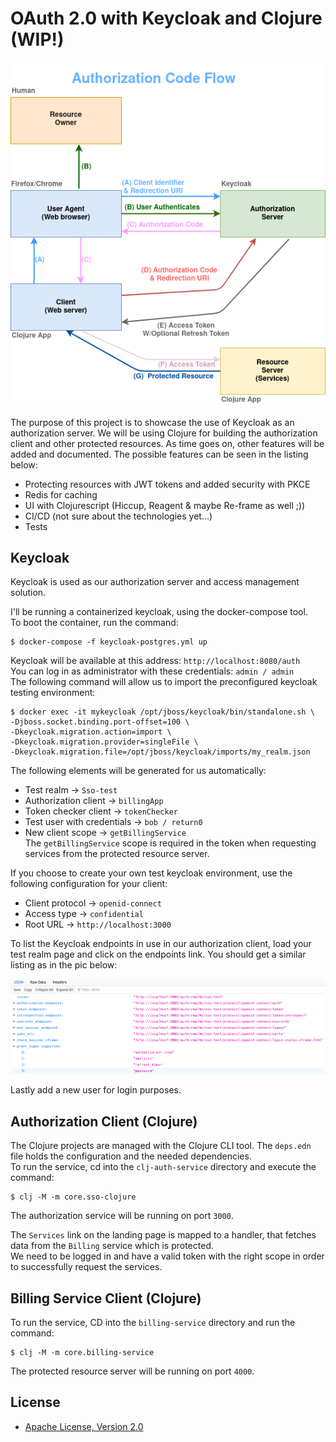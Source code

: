 # OAuth 2.0 with Keycloak and Clojure (WIP!)

![Authorization Code Flow image](images/authorization_code_flow.png)

The purpose of this project is to showcase the use of Keycloak as an authorization server. We will be using Clojure for building the authorization client and other protected resources.
As time goes on, other features will be added and documented. The possible features can be seen in the listing below:

* Protecting resources with JWT tokens and added security with PKCE
* Redis for caching
* UI with Clojurescript (Hiccup, Reagent & maybe Re-frame as well ;))
* CI/CD (not sure about the technologies yet...)
* Tests

## Keycloak

Keycloak is used as our authorization server and access management solution.

I'll be running a containerized keycloak, using the docker-compose tool.  
To boot the container, run the command:
```
$ docker-compose -f keycloak-postgres.yml up
```
Keycloak will be available at this address: `http://localhost:8080/auth`  
You can log in as administrator with these credentials: `admin / admin`   
The following command will allow us to import the preconfigured keycloak testing environment:
```
$ docker exec -it mykeycloak /opt/jboss/keycloak/bin/standalone.sh \
-Djboss.socket.binding.port-offset=100 \
-Dkeycloak.migration.action=import \
-Dkeycloak.migration.provider=singleFile \
-Dkeycloak.migration.file=/opt/jboss/keycloak/imports/my_realm.json
```
The following elements will be generated for us automatically: 
* Test realm -> `Sso-test`
* Authorization client -> `billingApp`
* Token checker client -> `tokenChecker` 
* Test user with credentials -> `bob / return0`
* New client scope -> `getBillingService`   
The `getBillingService` scope is required in the token when requesting services from the protected resource server. 

If you choose to create your own test keycloak environment, use the following configuration for your client:
* Client protocol -> `openid-connect`
* Access type -> `confidential`
* Root URL -> `http://localhost:3000`

To list the Keycloak endpoints in use in our authorization client, load your test realm page and click on the endpoints link. You should get a similar listing as in the pic below:

![Openid-configuration image](images/openid-configuration.png)

Lastly add a new user for login purposes.

## Authorization Client (Clojure)
The Clojure projects are managed with the Clojure CLI tool. The `deps.edn` file holds the configuration and the needed dependencies.  
To run the service, cd into the `clj-auth-service` directory and execute the command:
```
$ clj -M -m core.sso-clojure
```
The authorization service will be running on port `3000`.

The `Services` link on the landing page is mapped to a handler, that fetches data from the `Billing` service which is protected.   
We need to be logged in and have a valid token with the right scope in order to successfully request the services.

## Billing Service Client (Clojure)
To run the service, CD into the `billing-service` directory and run the command:
```
$ clj -M -m core.billing-service
```
The protected resource server will be running on port `4000`.

## License

* [Apache License, Version 2.0](https://www.apache.org/licenses/LICENSE-2.0)

